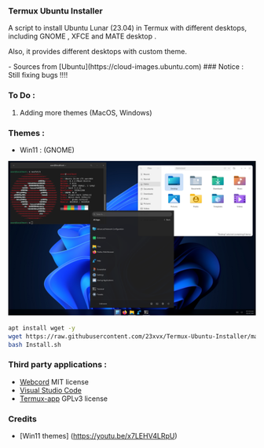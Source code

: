 ### Termux Ubuntu Installer
 <p>A script to install Ubuntu Lunar (23.04) in Termux with different desktops,
 including GNOME , XFCE and MATE desktop . </p>
 <p>Also, it provides different desktops with custom theme.</p>
- Sources from [Ubuntu](https://cloud-images.ubuntu.com)
### Notice : Still fixing bugs !!!!



### To Do : 
1) Adding more themes (MacOS, Windows) 

### Themes :

- Win11 : (GNOME)
<p align="center"><img src="./Images/win11.png"></p>

```bash 
apt install wget -y 
wget https://raw.githubusercontent.com/23xvx/Termux-Ubuntu-Installer/main/Install.sh
bash Install.sh 
```

### Third party applications :
- [Webcord](https://github.com/SpacingBat3/WebCord) MIT license 
- [Visual Studio Code](https://code.visualstudio.com) 
- [Termux-app](https://github.com/termux/termux-app) GPLv3 license

### Credits 
- [Win11 themes] (https://youtu.be/x7LEHV4LRpU) 
